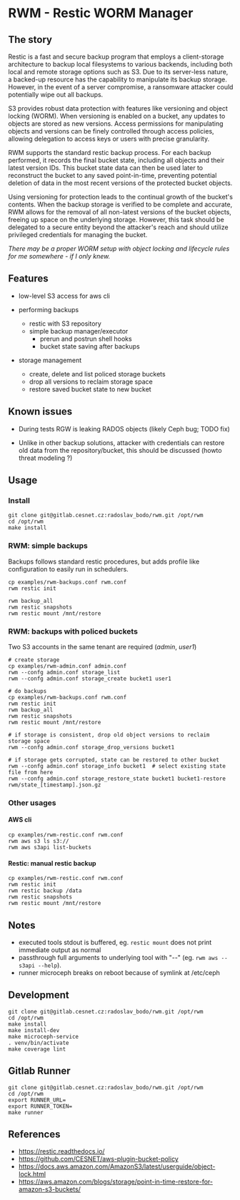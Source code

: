 # RWM - Restic WORM Manager

## The story

Restic is a fast and secure backup program that employs a client-storage
architecture to backup local filesystems to various backends, including both
local and remote storage options such as S3. Due to its server-less nature, a
backed-up resource has the capability to manipulate its backup storage.
However, in the event of a server compromise, a ransomware attacker could
potentially wipe out all backups.

S3 provides robust data protection with features like versioning and object
locking (WORM). When versioning is enabled on a bucket, any updates to objects
are stored as new versions. Access permissions for manipulating objects and
versions can be finely controlled through access policies, allowing delegation
to access keys or users with precise granularity.

RWM supports the standard restic backup process. For each backup performed, it
records the final bucket state, including all objects and their latest version
IDs. This bucket state data can then be used later to reconstruct the bucket to
any saved point-in-time, preventing potential deletion of data in the most
recent versions of the protected bucket objects.

Using versioning for protection leads to the continual growth of the bucket's
contents. When the backup storage is verified to be complete and accurate, RWM
allows for the removal of all non-latest versions of the bucket objects,
freeing up space on the underlying storage. However, this task should be
delegated to a secure entity beyond the attacker's reach and should utilize
privileged credentials for managing the bucket.


*There may be a proper WORM setup with object locking and lifecycle rules for me
somewhere - if I only knew.*


## Features

* low-level S3 access for aws cli

* performing backups
  * restic with S3 repository
  * simple backup manager/executor
    * prerun and postrun shell hooks
    * bucket state saving after backups

* storage management
  * create, delete and list policed storage buckets
  * drop all versions to reclaim storage space
  * restore saved bucket state to new bucket


## Known issues

* During tests RGW is leaking RADOS objects (likely Ceph bug; TODO fix)

* Unlike in other backup solutions, attacker with credentials can restore
  old data from the repository/bucket, this should be discussed (howto threat modeling ?)


## Usage

### Install
```
git clone git@gitlab.cesnet.cz:radoslav_bodo/rwm.git /opt/rwm
cd /opt/rwm
make install
```


### RWM: simple backups

Backups follows standard restic procedures, but adds profile like configuration
to easily run in schedulers.

```
cp examples/rwm-backups.conf rwm.conf
rwm restic init

rwm backup_all
rwm restic snapshots
rwm restic mount /mnt/restore
```


### RWM: backups with policed buckets

Two S3 accounts in the same tenant are required (*admin*, *user1*)

```
# create storage
cp examples/rwm-admin.conf admin.conf
rwm --confg admin.conf storage_list
rwm --confg admin.conf storage_create bucket1 user1

# do backups
cp examples/rwm-backups.conf rwm.conf
rwm restic init
rwm backup_all
rwm restic snapshots
rwm restic mount /mnt/restore

# if storage is consistent, drop old object versions to reclaim storage space
rwm --confg admin.conf storage_drop_versions bucket1

# if storage gets corrupted, state can be restored to other bucket
rwm --confg admin.conf storage_info bucket1  # select existing state file from here
rwm --confg admin.conf storage_restore_state bucket1 bucket1-restore rwm/state_[timestamp].json.gz
```


### Other usages

#### AWS cli

```
cp examples/rwm-restic.conf rwm.conf
rwm aws s3 ls s3://
rwm aws s3api list-buckets
```


#### Restic: manual restic backup

```
cp examples/rwm-restic.conf rwm.conf
rwm restic init
rwm restic backup /data
rwm restic snapshots
rwm restic mount /mnt/restore
```


## Notes

* executed tools stdout is buffered, eg. `restic mount` does not print immediate output as normal
* passthrough full arguments to underlying tool with "--" (eg. `rwm aws -- s3api --help`).
* runner microceph breaks on reboot because of symlink at /etc/ceph


## Development
```
git clone git@gitlab.cesnet.cz:radoslav_bodo/rwm.git /opt/rwm
cd /opt/rwm
make install
make install-dev
make microceph-service
. venv/bin/activate
make coverage lint
```


## Gitlab Runner

```
git clone git@gitlab.cesnet.cz:radoslav_bodo/rwm.git /opt/rwm
cd /opt/rwm
export RUNNER_URL=
export RUNNER_TOKEN=
make runner
```


## References

* https://restic.readthedocs.io/
* https://github.com/CESNET/aws-plugin-bucket-policy
* https://docs.aws.amazon.com/AmazonS3/latest/userguide/object-lock.html
* https://aws.amazon.com/blogs/storage/point-in-time-restore-for-amazon-s3-buckets/
